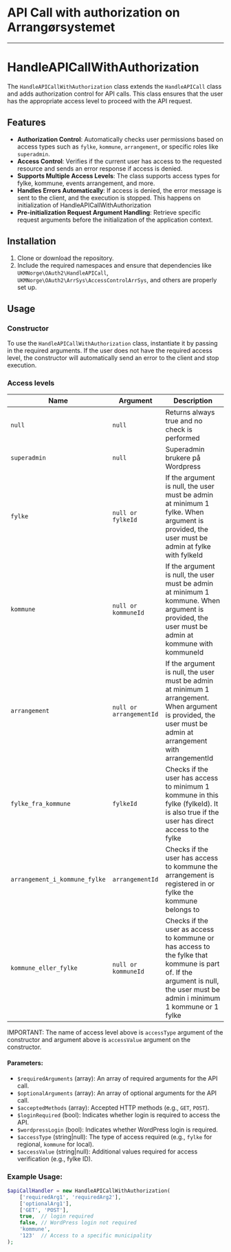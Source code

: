 # API Call with authorization on Arrangørsystemet

<hr>

# HandleAPICallWithAuthorization

The `HandleAPICallWithAuthorization` class extends the `HandleAPICall` class and adds authorization control for API calls. This class ensures that the user has the appropriate access level to proceed with the API request.

## Features

- **Authorization Control**: Automatically checks user permissions based on access types such as `fylke`, `kommune`, `arrangement`, or specific roles like `superadmin`.
- **Access Control**: Verifies if the current user has access to the requested resource and sends an error response if access is denied.
- **Supports Multiple Access Levels**: The class supports access types for fylke, kommune, events arrangement, and more.
- **Handles Errors Automatically**: If access is denied, the error message is sent to the client, and the execution is stopped. This happens on initialization of HandleAPICallWithAuthorization 
- **Pre-initialization Request Argument Handling**: Retrieve specific request arguments before the initialization of the application context.

## Installation

1. Clone or download the repository.
2. Include the required namespaces and ensure that dependencies like `UKMNorge\OAuth2\HandleAPICall`, `UKMNorge\OAuth2\ArrSys\AccessControlArrSys`, and others are properly set up.

## Usage

### Constructor

To use the `HandleAPICallWithAuthorization` class, instantiate it by passing in the required arguments. If the user does not have the required access level, the constructor will automatically send an error to the client and stop execution.

### Access levels

| Name      | Argument   | Description                |
|-----------|--------|----------------------------|
| `null` | `null` | Returns always true and no check is performed |
| `superadmin` | `null` | Superadmin brukere på Wordpress |
| `fylke` | `null or fylkeId` | If the argument is null, the user must be admin at minimum 1 fylke. When argument is provided, the user must be admin at fylke with fylkeId |
| `kommune` | `null or kommuneId` | If the argument is null, the user must be admin at minimum 1 kommune. When argument is provided, the user must be admin at kommune with kommuneId |
| `arrangement` | `null or arrangementId` | If the argument is null, the user must be admin at minimum 1 arrangement. When argument is provided, the user must be admin at arrangement with arrangementId |
| `fylke_fra_kommune` | `fylkeId` | Checks if the user has access to minimum 1 kommune in this fylke (fylkeId). It is also true if the user has direct access to the fylke
| `arrangement_i_kommune_fylke` | `arrangementId` | Checks if the user has access to kommune the arrangement is registered in or fylke the kommune belongs to
| `kommune_eller_fylke ` | `null or kommuneId` | Checks if the user as access to kommune or has access to the fylke that kommune is part of. If the argument is null, the user must be admin i minimum 1 kommune or 1 fylke | 
IMPORTANT: The name of access level above is `accessType` argument of the constructor and argument above is `accessValue` argument on the constructor.

#### Parameters:

- `$requiredArguments` (array): An array of required arguments for the API call.
- `$optionalArguments` (array): An array of optional arguments for the API call.
- `$acceptedMethods` (array): Accepted HTTP methods (e.g., `GET`, `POST`).
- `$loginRequired` (bool): Indicates whether login is required to access the API.
- `$wordpressLogin` (bool): Indicates whether WordPress login is required.
- `$accessType` (string|null): The type of access required (e.g., `fylke` for regional, `kommune` for local).
- `$accessValue` (string|null): Additional values required for access verification (e.g., fylke ID).

### Example Usage:

```php
$apiCallHandler = new HandleAPICallWithAuthorization(
    ['requiredArg1', 'requiredArg2'], 
    ['optionalArg1'], 
    ['GET', 'POST'], 
    true,  // login required
    false, // WordPress login not required
    'kommune', 
    '123'  // Access to a specific municipality
);
```
